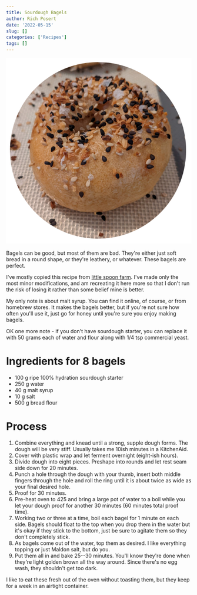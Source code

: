 ```yaml
---
title: Sourdough Bagels
author: Rich Posert
date: '2022-05-15'
slug: []
categories: ['Recipes']
tags: []
---
```


![bagel pic](bagel-cover.png)

Bagels can be good, but most of them are bad. They're either just soft bread in
a round shape, or they're leathery, or whatever. These bagels are perfect.

I've mostly copied this recipe from [little spoon farm](https://littlespoonfarm.com/sourdough-bagels-recipe/).
I've made only the most minor modifications, and am recreating it here more so that
I don't run the risk of losing it rather than some belief mine is better.

My only note is about malt syrup. You can find it online, of course, or from homebrew
stores. It makes the bagels better, but if you're not sure how often you'll use it,
just go for honey until you're sure you enjoy making bagels.

OK one more note - if you don't have sourdough starter, you can replace it with
50 grams each of water and flour along with 1/4 tsp commercial yeast.

# Ingredients for 8 bagels
 * 100 g ripe 100% hydration sourdough starter
 * 250 g water
 * 40 g malt syrup
 * 10 g salt
 * 500 g bread flour
 
# Process

 1. Combine everything and knead until a strong, supple dough forms. The dough
 will be very stiff. Usually takes me 10ish minutes in a KitchenAid.
 2. Cover with plastic wrap and let ferment overnight (eight-ish hours).
 3. Divide dough into eight pieces. Preshape into rounds and let rest seam side
 down for 20 minutes.
 4. Punch a hole through the dough with your thumb, insert both middle fingers
 through the hole and roll the ring until it is about twice as wide as your final
 desired hole.
 5. Proof for 30 minutes.
 6. Pre-heat oven to 425 and bring a large pot of water to a boil while you let
 your dough proof for another 30 minutes (60 minutes total proof time).
 7. Working two or three at a time, boil each bagel for 1 minute on each side.
 Bagels should float to the top when you drop them in the water but it's okay if
 they stick to the bottom, just be sure to agitate them so they don't completely stick.
 8. As bagels come out of the water, top them as desired. I like everything topping
 or just Maldon salt, but do you.
 9. Put them all in and bake 25--30 minutes. You'll know they're done when they're
 light golden brown all the way around. Since there's no egg wash, they shouldn't
 get too dark.
 
 
I like to eat these fresh out of the oven without toasting them, but they keep
for a week in an airtight container.
